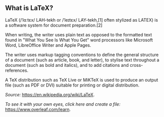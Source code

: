 ## What is LaTeX?

LaTeX (/ˈlɑːtɛx/ LAH-tekh or /ˈleɪtɛx/ LAY-tekh,[1] often stylized as LATEX) is a software system for document preparation.[2] 

When writing, the writer uses plain text as opposed to the formatted text found in "What You See Is What You Get" word processors like Microsoft Word, LibreOffice Writer and Apple Pages. 

The writer uses markup tagging conventions to define the general structure of a document (such as article, book, and letter), to stylise text throughout a document (such as bold and italics), and to add citations and cross-references.

A TeX distribution such as TeX Live or MiKTeX is used to produce an output file (such as PDF or DVI) suitable for printing or digital distribution.

*Source:*
https://en.wikipedia.org/wiki/LaTeX.

*To see it with your own eyes, click here and create a file:*
https://www.overleaf.com/learn.